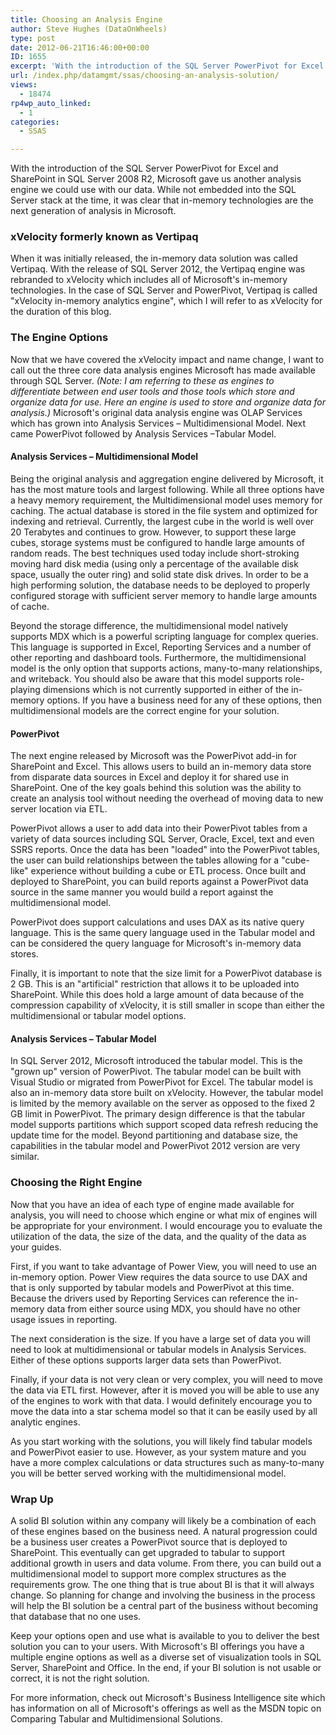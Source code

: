 ```yaml
---
title: Choosing an Analysis Engine
author: Steve Hughes (DataOnWheels)
type: post
date: 2012-06-21T16:46:00+00:00
ID: 1655
excerpt: 'With the introduction of the SQL Server PowerPivot for Excel and SharePoint in SQL Server 2008 R2, Microsoft gave us another analysis engine we could use with our data. While not embedded into the SQL Server stack at the time, it was clear that in-memor&hellip;'
url: /index.php/datamgmt/ssas/choosing-an-analysis-solution/
views:
  - 18474
rp4wp_auto_linked:
  - 1
categories:
  - SSAS

---
```

With the introduction of the SQL Server PowerPivot for Excel and SharePoint in SQL Server 2008 R2, Microsoft gave us another analysis engine we could use with our data. While not embedded into the SQL Server stack at the time, it was clear that in-memory technologies are the next generation of analysis in Microsoft. 

### **xVelocity** formerly known as Vertipaq

When it was initially released, the in-memory data solution was called Vertipaq. With the release of SQL Server 2012, the Vertipaq engine was rebranded to xVelocity which includes all of Microsoft's in-memory technologies. In the case of SQL Server and PowerPivot, Vertipaq is called "xVelocity in-memory analytics engine", which I will refer to as xVelocity for the duration of this blog.

### The Engine Options

Now that we have covered the xVelocity impact and name change, I want to call out the three core data analysis engines Microsoft has made available through SQL Server. _(Note: I am referring to these as engines to differentiate between end user tools and those tools which store and organize data for use. Here an engine is used to store and organize data for analysis.)_ Microsoft's original data analysis engine was OLAP Services which has grown into Analysis Services – Multidimensional Model. Next came PowerPivot followed by Analysis Services –Tabular Model.

#### Analysis Services – Multidimensional Model

Being the original analysis and aggregation engine delivered by Microsoft, it has the most mature tools and largest following. While all three options have a heavy memory requirement, the Multidimensional model uses memory for caching. The actual database is stored in the file system and optimized for indexing and retrieval. Currently, the largest cube in the world is well over 20 Terabytes and continues to grow. However, to support these large cubes, storage systems must be configured to handle large amounts of random reads. The best techniques used today include short-stroking moving hard disk media (using only a percentage of the available disk space, usually the outer ring) and solid state disk drives. In order to be a high performing solution, the database needs to be deployed to properly configured storage with sufficient server memory to handle large amounts of cache.

Beyond the storage difference, the multidimensional model natively supports MDX which is a powerful scripting language for complex queries. This language is supported in Excel, Reporting Services and a number of other reporting and dashboard tools. Furthermore, the multidimensional model is the only option that supports actions, many-to-many relationships, and writeback. You should also be aware that this model supports role-playing dimensions which is not currently supported in either of the in-memory options. If you have a business need for any of these options, then multidimensional models are the correct engine for your solution. 

#### PowerPivot

The next engine released by Microsoft was the PowerPivot add-in for SharePoint and Excel. This allows users to build an in-memory data store from disparate data sources in Excel and deploy it for shared use in SharePoint. One of the key goals behind this solution was the ability to create an analysis tool without needing the overhead of moving data to new server location via ETL. 

PowerPivot allows a user to add data into their PowerPivot tables from a variety of data sources including SQL Server, Oracle, Excel, text and even SSRS reports. Once the data has been "loaded" into the PowerPivot tables, the user can build relationships between the tables allowing for a "cube-like" experience without building a cube or ETL process. Once built and deployed to SharePoint, you can build reports against a PowerPivot data source in the same manner you would build a report against the multidimensional model. 

PowerPivot does support calculations and uses DAX as its native query language. This is the same query language used in the Tabular model and can be considered the query language for Microsoft's in-memory data stores.
  
Finally, it is important to note that the size limit for a PowerPivot database is 2 GB. This is an "artificial" restriction that allows it to be uploaded into SharePoint. While this does hold a large amount of data because of the compression capability of xVelocity, it is still smaller in scope than either the multidimensional or tabular model options.

#### Analysis Services – Tabular Model

In SQL Server 2012, Microsoft introduced the tabular model. This is the "grown up" version of PowerPivot. The tabular model can be built with Visual Studio or migrated from PowerPivot for Excel. The tabular model is also an in-memory data store built on xVelocity. However, the tabular model is limited by the memory available on the server as opposed to the fixed 2 GB limit in PowerPivot. The primary design difference is that the tabular model supports partitions which support scoped data refresh reducing the update time for the model. Beyond partitioning and database size, the capabilities in the tabular model and PowerPivot 2012 version are very similar.

### Choosing the Right Engine

Now that you have an idea of each type of engine made available for analysis, you will need to choose which engine or what mix of engines will be appropriate for your environment. I would encourage you to evaluate the utilization of the data, the size of the data, and the quality of the data as your guides. 

First, if you want to take advantage of Power View, you will need to use an in-memory option. Power View requires the data source to use DAX and that is only supported by tabular models and PowerPivot at this time. Because the drivers used by Reporting Services can reference the in-memory data from either source using MDX, you should have no other usage issues in reporting. 

The next consideration is the size. If you have a large set of data you will need to look at multidimensional or tabular models in Analysis Services. Either of these options supports larger data sets than PowerPivot. 

Finally, if your data is not very clean or very complex, you will need to move the data via ETL first. However, after it is moved you will be able to use any of the engines to work with that data. I would definitely encourage you to move the data into a star schema model so that it can be easily used by all analytic engines.

As you start working with the solutions, you will likely find tabular models and PowerPivot easier to use. However, as your system mature and you have a more complex calculations or data structures such as many-to-many you will be better served working with the multidimensional model. 

### Wrap Up

A solid BI solution within any company will likely be a combination of each of these engines based on the business need. A natural progression could be a business user creates a PowerPivot source that is deployed to SharePoint. This eventually can get upgraded to tabular to support additional growth in users and data volume. From there, you can build out a multidimensional model to support more complex structures as the requirements grow. The one thing that is true about BI is that it will always change. So planning for change and involving the business in the process will help the BI solution be a central part of the business without becoming that database that no one uses.

Keep your options open and use what is available to you to deliver the best solution you can to your users. With Microsoft's BI offerings you have a multiple engine options as well as a diverse set of visualization tools in SQL Server, SharePoint and Office. In the end, if your BI solution is not usable or correct, it is not the right solution.

For more information, check out Microsoft's Business Intelligence site which has information on all of Microsoft's offerings as well as the MSDN topic on Comparing Tabular and Multidimensional Solutions.